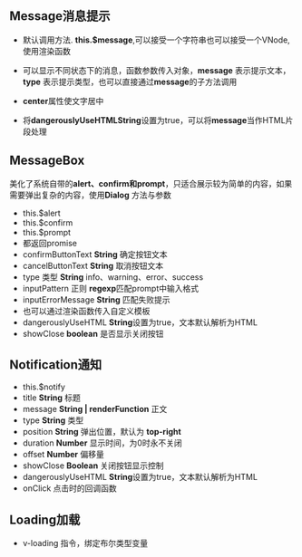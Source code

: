 ## Message消息提示
- 默认调用方法. **this.$message**,可以接受一个字符串也可以接受一个VNode,使用渲染函数

- 可以显示不同状态下的消息，函数参数传入对象，**message** 表示提示文本，**type** 表示提示类型，也可以直接通过**message**的子方法调用
- **center**属性使文字居中
- 将**dangerouslyUseHTMLString**设置为true，可以将**message**当作HTML片段处理

## MessageBox
美化了系统自带的**alert、confirm和prompt**，只适合展示较为简单的内容，如果需要弹出复杂的内容，使用**Dialog**
方法与参数
- this.$alert  
- this.$confirm  
- this.$prompt
- 都返回promise
- confirmButtonText **String** 确定按钮文本
- cancelButtonText **String** 取消按钮文本
- type 类型 **String** info、warning、error、success
- inputPattern 正则 **regexp**匹配prompt中输入格式
- inputErrorMessage **String**
 匹配失败提示
- 也可以通过渲染函数传入自定义模板
- dangerouslyUseHTML **String**设置为true，文本默认解析为HTML
- showClose **boolean** 是否显示关闭按钮

## Notification通知
- this.$notify
- title **String** 标题
- message **String | renderFunction** 正文
- type **String** 类型
- position **String** 弹出位置，默认为 **top-right**
- duration **Number** 显示时间，为0时永不关闭
- offset **Number** 偏移量
- showClose **Boolean** 关闭按钮显示控制
- dangerouslyUseHTML **String**设置为true，文本默认解析为HTML
- onClick 点击时的回调函数

## Loading加载
- v-loading 指令，绑定布尔类型变量